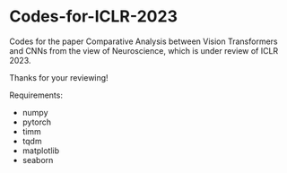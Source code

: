 # Codes-for-ICLR-2023

Codes for the paper Comparative Analysis between Vision Transformers and CNNs from the view of Neuroscience, which is under review of ICLR 2023.

Thanks for your reviewing!

Requirements:
- numpy
- pytorch
- timm
- tqdm
- matplotlib
- seaborn
